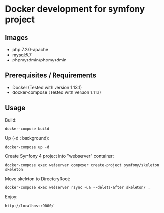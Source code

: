 # Docker development for symfony project

## Images

- php:7.2.0-apache
- mysql:5.7
- phpmyadmin/phpmyadmin


## Prerequisites / Requirements

- Docker (Tested with version 1.13.1)
- docker-compose (Tested with version 1.11.1)

## Usage
Build:

    docker-compose build
Up (-d : background):

    docker-compose up -d

Create Symfony 4 project into "webserver" container:

    docker-compose exec webserver composer create-project symfony/skeleton skeleton

Move skeleton to DirectoryRoot:

    docker-compose exec webserver rsync -ua --delete-after skeleton/ .

Enjoy:

    http://localhost:9000/